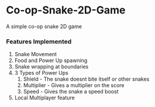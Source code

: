 # Co-op-Snake-2D-Game
A simple co-op snake 2D game

### Features Implemented
1. Snake Movement
2. Food and Power Up spawning
3. Snake wrapping at boundaries
4. 3 Types of Power Ups
      1. Shield - The snake doesnt bite itself or other snakes
      2. Multiplier - Gives a multiplier on the score
      3. Speed - Gives the snake a speed boost
5. Local Multiplayer feature